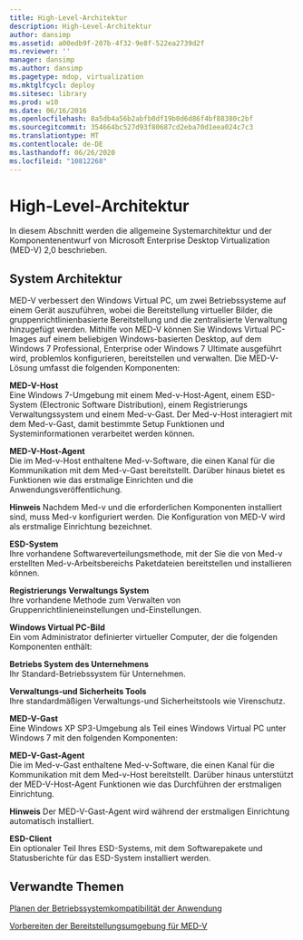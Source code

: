 ```yaml
---
title: High-Level-Architektur
description: High-Level-Architektur
author: dansimp
ms.assetid: a00edb9f-207b-4f32-9e8f-522ea2739d2f
ms.reviewer: ''
manager: dansimp
ms.author: dansimp
ms.pagetype: mdop, virtualization
ms.mktglfcycl: deploy
ms.sitesec: library
ms.prod: w10
ms.date: 06/16/2016
ms.openlocfilehash: 8a5db4a56b2abfb0df19b0d6d86f4bf88380c2bf
ms.sourcegitcommit: 354664bc527d93f80687cd2eba70d1eea024c7c3
ms.translationtype: MT
ms.contentlocale: de-DE
ms.lasthandoff: 06/26/2020
ms.locfileid: "10812268"
---
```

# High-Level-Architektur


In diesem Abschnitt werden die allgemeine Systemarchitektur und der Komponentenentwurf von Microsoft Enterprise Desktop Virtualization (MED-V) 2,0 beschrieben.

## System Architektur


MED-V verbessert den Windows Virtual PC, um zwei Betriebssysteme auf einem Gerät auszuführen, wobei die Bereitstellung virtueller Bilder, die gruppenrichtlinienbasierte Bereitstellung und die zentralisierte Verwaltung hinzugefügt werden. Mithilfe von MED-V können Sie Windows Virtual PC-Images auf einem beliebigen Windows-basierten Desktop, auf dem Windows 7 Professional, Enterprise oder Windows 7 Ultimate ausgeführt wird, problemlos konfigurieren, bereitstellen und verwalten. Die MED-V-Lösung umfasst die folgenden Komponenten:

<a href="" id="---------------med-v-host"></a> **MED-V-Host**  
Eine Windows 7-Umgebung mit einem Med-v-Host-Agent, einem ESD-System (Electronic Software Distribution), einem Registrierungs Verwaltungssystem und einem Med-v-Gast. Der Med-v-Host interagiert mit dem Med-v-Gast, damit bestimmte Setup Funktionen und Systeminformationen verarbeitet werden können.

<a href="" id="-------------------med-v-host-agent"></a> **MED-V-Host-Agent**  
Die im Med-v-Host enthaltene Med-v-Software, die einen Kanal für die Kommunikation mit dem Med-v-Gast bereitstellt. Darüber hinaus bietet es Funktionen wie das erstmalige Einrichten und die Anwendungsveröffentlichung.

**Hinweis**  Nachdem Med-v und die erforderlichen Komponenten installiert sind, muss Med-v konfiguriert werden. Die Konfiguration von MED-V wird als erstmalige Einrichtung bezeichnet.

 

<a href="" id="esd-system"></a>**ESD-System**  
Ihre vorhandene Softwareverteilungsmethode, mit der Sie die von Med-v erstellten Med-v-Arbeitsbereichs Paketdateien bereitstellen und installieren können.

<a href="" id="registry-management-system"></a>**Registrierungs Verwaltungs System**  
Ihre vorhandene Methode zum Verwalten von Gruppenrichtlinieneinstellungen und-Einstellungen.

<a href="" id="windows-virtual-pc-image"></a>**Windows Virtual PC-Bild**  
Ein vom Administrator definierter virtueller Computer, der die folgenden Komponenten enthält:

<a href="" id="corporate-operating-system"></a>**Betriebs System des Unternehmens**  
Ihr Standard-Betriebssystem für Unternehmen.

<a href="" id="management-and-security-tools"></a>**Verwaltungs-und Sicherheits Tools**  
Ihre standardmäßigen Verwaltungs-und Sicherheitstools wie Virenschutz.

<a href="" id="-----------------------med-v-guest"></a> **MED-V-Gast**  
Eine Windows XP SP3-Umgebung als Teil eines Windows Virtual PC unter Windows 7 mit den folgenden Komponenten:

<a href="" id="---------------------------med-v-guest-agent"></a> **MED-V-Gast-Agent**  
Die im Med-v-Gast enthaltene Med-v-Software, die einen Kanal für die Kommunikation mit dem Med-v-Host bereitstellt. Darüber hinaus unterstützt der MED-V-Host-Agent Funktionen wie das Durchführen der erstmaligen Einrichtung.

**Hinweis**  Der MED-V-Gast-Agent wird während der erstmaligen Einrichtung automatisch installiert.

 

<a href="" id="esd-client"></a>**ESD-Client**  
Ein optionaler Teil Ihres ESD-Systems, mit dem Softwarepakete und Statusberichte für das ESD-System installiert werden.

## Verwandte Themen


[Planen der Betriebssystemkompatibilität der Anwendung](planning-for-application-operating-system-compatibility.md)

[Vorbereiten der Bereitstellungsumgebung für MED-V](prepare-the-deployment-environment-for-med-v.md)

 

 





